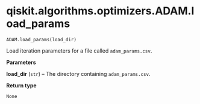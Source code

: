# qiskit.algorithms.optimizers.ADAM.load\_params

`ADAM.load_params(load_dir)`

Load iteration parameters for a file called `adam_params.csv`.

**Parameters**

**load\_dir** (`str`) – The directory containing `adam_params.csv`.

**Return type**

`None`
